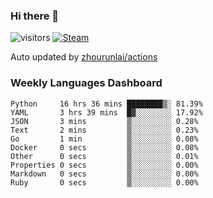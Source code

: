 ### Hi there 👋

![visitors](https://visitor-badge.glitch.me/badge?page_id=zhourunlai)
[![Steam](https://img.shields.io/badge/dynamic/json?label=Steam&query=%24.data.totalSubs&url=https%3A%2F%2Fapi.spencerwoo.com%2Fsubstats%2F%3Fsource%3DsteamGames%26queryKey%3D76561198285156854&suffix=%20Games&logo=steam&labelColor=134375&color=0b1a37&longCache=true)](http://steamcommunity.com/profiles/76561198285156854)

Auto updated by <a href="https://github.com/zhourunlai/zhourunlai/actions" target="_blank">zhourunlai/actions</a>

### Weekly Languages Dashboard

<!--PART:wakatime-->
```text
Python     16 hrs 36 mins ████████▒░ 81.39%
YAML       3 hrs 39 mins  █▓░░░░░░░░ 17.92%
JSON       3 mins         ▒░░░░░░░░░ 0.28%
Text       2 mins         ▒░░░░░░░░░ 0.23%
Go         1 min          ▒░░░░░░░░░ 0.08%
Docker     0 secs         ▒░░░░░░░░░ 0.08%
Other      0 secs         ▒░░░░░░░░░ 0.01%
Properties 0 secs         ▒░░░░░░░░░ 0.00%
Markdown   0 secs         ▒░░░░░░░░░ 0.00%
Ruby       0 secs         ▒░░░░░░░░░ 0.00%
```
<!--PART:wakatime-->
